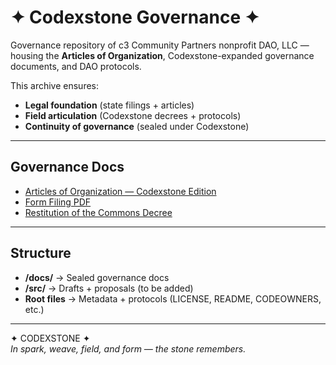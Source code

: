 # ✦ Codexstone Governance ✦  

Governance repository of c3 Community Partners nonprofit DAO, LLC —  
housing the **Articles of Organization**, Codexstone-expanded governance documents, and DAO protocols.  

This archive ensures:  
- **Legal foundation** (state filings + articles)  
- **Field articulation** (Codexstone decrees + protocols)  
- **Continuity of governance** (sealed under Codexstone)  

---

## Governance Docs  

- [Articles of Organization — Codexstone Edition](docs/Articles_of_Organization_Codexstone.md)  
- [Form Filing PDF](docs/FormFiling.pdf)  
- [Restitution of the Commons Decree](docs/Restitution_of_the_Commons_Decree.md)  

---

## Structure  

- **/docs/** → Sealed governance docs  
- **/src/** → Drafts + proposals (to be added)  
- **Root files** → Metadata + protocols (LICENSE, README, CODEOWNERS, etc.)  

---

✦ CODEXSTONE ✦  
*In spark, weave, field, and form — the stone remembers.*  
